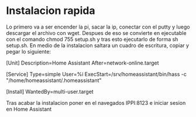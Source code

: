 # Instalacion rapida 

Lo primero va a ser encender la pi, sacar la ip, conectar con el putty y luego descargar el archivo con wget. Despues de eso se convierte en ejecutable con el
comando chmod 755 setup.sh y tras esto ejecutarlo de forma sh setup.sh. En medio de la instalacion saltara un cuadro de escritura, copiar y pegar lo siguiente:

[Unit]
Description=Home Assistant
After=network-online.target

[Service]
Type=simple
User=%i
ExecStart=/srv/homeassistant/bin/hass -c "/home/homeassistant/.homeassistant"

[Install]
WantedBy=multi-user.target
 
Tras acabar la instalacion poner en el navegados IPPI:8123 e iniciar sesion en Home Assistant
